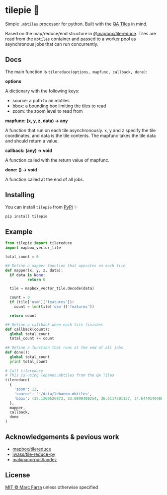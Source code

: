 tilepie 🍕
==========

Simple `.mbtiles` processor for python. Built with the [QA Tiles](https://osmlab.github.io/osm-qa-tiles/) in mind.

Based on the map/reduce/end structure in [@mapbox/tilereduce](https://github.com/mapbox/tile-reduce). Tiles are read from the `mbtiles` container and passed to a worker pool as asynchronous jobs that can run concurrently. 

Docs
----
The main function is `tilereduce(options, mapfunc, callback, done)`:

**options**

A dictionary with the following keys:
- source: a path to an mbtiles
- bbox: a bounding box limiting the tiles to read
- zoom: the zoom level to read from

**mapfunc: (x, y, z, data) -> any**

A function that run on each tile asynchronously.
x, y and z specify the tile coordinates, and data is the tile contents.
The mapfunc takes the tile data and should return a value.

**callback: (any) -> void**

A function called with the return value of mapfunc.

**done: () -> void**

A function called at the end of all jobs.

Installing 
----------
You can install `tilepie` from [PyPi](https://pypi.python.org/pypi/tilepie) ✨

```sh
pip install tilepie 
```

Example
-------
```python
from tilepie import tilereduce
import mapbox_vector_tile

total_count = 0

## Define a mapper function that operates on each tile
def mapper(x, y, z, data):
  if data is None:
          return 0

  tile = mapbox_vector_tile.decode(data)

  count = 0
  if (tile['osm']['features']):
    count = len(tile['osm']['features'])

  return count

## Define a callback when each tile finishes
def callback(count):
  global total_count
  total_count += count
  
## Define a function that runs at the end of all jobs
def done():
  global total_count
  print total_count
  
# Call tilereduce
# This is using lebanon.mbtiles from the QA Tiles
tilereduce(
  {
    'zoom': 12,
    'source': '~/data/lebanon.mbtiles',
    'bbox': (35.1260526873, 33.0890400254, 36.6117501157, 34.6449140488)
  },
  mapper,
  callback,
  done
)
```

Acknowledgements & pevious work
--------------------------------
- [mapbox/tilereduce](https://github.com/mapbox/tile-reduce)
- [jwass/tile-reduce-py](https://github.com/jwass/tile-reduce-py/)
- [makinacorpus/landez](https://github.com/makinacorpus/landez/)

License
----------
[MIT © Marc Farra](LICENSE.md) unless otherwise specified
